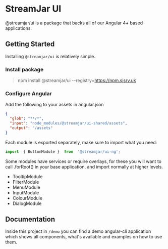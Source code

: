 # StreamJar UI
@streamjar/ui is a package that backs all of our Angular 4+ based applications.

## Getting Started
Installing `@streamjar/ui` is relatively simple.

### Install package
> npm install @streamjar/ui --registry=https://npm.sjsrv.uk

### Configure Angular
Add the following to your assets in angular.json

```json
{
  "glob": "**/*",
  "input": "node_modules/@streamjar/ui-shared/assets",
  "output": "/assets"
}
```

Each module is exported separately, make sure to import what you need:

```ts
import  { ButtonModule }  from  '@streamjar/ui-ng';
```

Some modules have services or require overlays, for these you will
want to call .forRoot() in your base application, and import normally
at higher levels.

- TooltipModule
- FilterModule
- MenuModule
- InputModule
- ColourModule
- DialogModule

## Documentation
Inside this project in `/demo` you can find a demo angular-cli application which shows all components, what's available and examples on how to use them.
